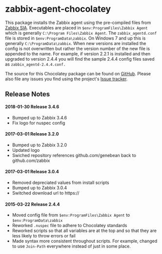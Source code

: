 ﻿# zabbix-agent-chocolatey
This package installs the Zabbix agent using the pre-compiled files from [Zabbix SIA](zabbix.com).
Executables are placed in `$env:ProgramFiles\Zabbix Agent` which is generally
`C:\Program Files\Zabbix Agent`. The `zabbix_agentd.conf` file is stored in `$env:ProgramData\zabbix`.
On Windows 7 and up this is generally `C:\ProgramData\zabbix`. When new versions are installed the config
is not overwritten but rather the version number of the new file is appended to the name. For example,
if version 2.2.1 is installed and then upgraded to version 2.4.4 you will find the sample 2.4.4 config
files saved as `zabbix_agentd-2.4.4.conf.`

The source for this Chocolatey package can be found on [GitHub](https://github.com/zabbix/zabbix-agent-chocolatey).
Please also file any issues you find using the project's [Issue tracker](https://github.com/zabbix/zabbix-agent-chocolatey/issues).


## Release Notes


#### 2018-01-30 Release 3.4.6
* Bumped up to Zabbix 3.4.6
* Fix logo for nuspec config

#### 2017-03-01 Release 3.2.0
* Bumped up to Zabbix 3.2.0
* Updated logo
* Swiched repository references github.com/genebean back to github.com/zabbix

#### 2017-03-01 Release 3.0.4
* Removed depreciated values from install scripts
* Bumped up to Zabbix 3.0.4
* Switched download url to https://

#### 2015-03-22 Release 2.4.4  
* Moved config file from `$env:ProgramFiles\Zabbix Agent` to `$env:ProgramData\zabbix`
* Reworked `.nuspec` file to adhere to Chocolatey standards
* Reworked scripts so that all variables are at the top and so that they are less likely to throw
  errors or fail
* Made syntax more consistent throughout scripts. For example, changed to use `Join-Path` everywhere
  instead of just in some place.
